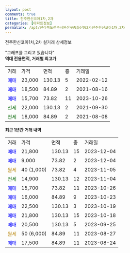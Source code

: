 ```yaml
---
layout: post
comments: true
title: 전주한신코아1차,2차
categories: [아파트정보]
permalink: /apt/전라북도전주시완산구중화산동2가전주한신코아1차,2차
---
```


전주한신코아1차,2차 실거래 상세정보

<script type="text/javascript">
  google.charts.load('current', {'packages':['line', 'corechart']});
  google.charts.setOnLoadCallback(drawChart);

  function drawChart() {
    var data = new google.visualization.DataTable();
    data.addColumn('date', '거래일');
    data.addColumn('number', "매매");
    data.addColumn('number', "전세");
    data.addColumn('number', "전매");

    data.addRows([[new Date(Date.parse("2023-12-04")), 21800, null, null], [new Date(Date.parse("2023-12-04")), 9000, null, null], [new Date(Date.parse("2023-11-05")), null, null, null], [new Date(Date.parse("2023-11-04")), null, 14900, null], [new Date(Date.parse("2023-10-26")), 15700, null, null], [new Date(Date.parse("2023-10-23")), 16000, null, null], [new Date(Date.parse("2023-10-19")), 22500, null, null], [new Date(Date.parse("2023-10-18")), 21800, null, null], [new Date(Date.parse("2023-09-25")), 20500, null, null], [new Date(Date.parse("2023-08-27")), null, null, null], [new Date(Date.parse("2023-08-24")), 17500, null, null]]);

    var options = {
      hAxis: {
        format: 'yyyy/MM/dd'
      },    
      lineWidth: 0,
      pointsVisible: true,    
      title: '최근 1년간 유형별 실거래가 분포',
      legend: { position: 'bottom' }
    };

    var formatter = new google.visualization.NumberFormat({pattern:'###,###'} );
    formatter.format(data, 1);
    formatter.format(data, 2);
    
    setTimeout(function() {
        var chart = new google.visualization.LineChart(document.getElementById('columnchart_material'));
        chart.draw(data, (options));
        document.getElementById('loading').style.display = 'none';
    }, 200);
  }
</script>


<div id="loading" style="z-index:20; display: block; margin-left: 0px">"그래프를 그리고 있습니다"</div>
<div id="columnchart_material" style="width: 95%; margin-left: 0px; display: block"></div>
<!-- contents start -->
<b>역대 전용면적, 거래별 최고가</b>
<table class="sortable">
    <tr>
      <td>거래</td>
      <td>가격</td>
      <td>면적</td>
      <td>층</td>
      <td>거래일</td>
    </tr>
        <tr>
          <td><a style="color: blue">매매</a></td>
          <td>23,000</td>
          <td>130.13</td>
          <td>5</td>
          <td>2022-02-12</td>
        </tr>            <tr>
          <td><a style="color: blue">매매</a></td>
          <td>18,500</td>
          <td>84.89</td>
          <td>2</td>
          <td>2021-08-16</td>
        </tr>            <tr>
          <td><a style="color: blue">매매</a></td>
          <td>15,700</td>
          <td>73.82</td>
          <td>11</td>
          <td>2023-10-26</td>
        </tr>        
        <tr>
              <td><a style="color: darkgreen">전세</a></td>
              <td>22,000</td>
              <td>130.13</td>
              <td>2</td>
              <td>2021-09-30</td>
            </tr>            <tr>
              <td><a style="color: darkgreen">전세</a></td>
              <td>18,000</td>
              <td>84.89</td>
              <td>2</td>
              <td>2021-08-08</td>
            </tr>        
    
</table>

<b>최근 1년간 거래 내역</b>

<table class="sortable">
    <tr>
      <td>거래</td>
      <td>가격</td>
      <td>면적</td>
      <td>층</td>
      <td>거래일</td>
    </tr>
    <tr>
      <td><a style="color: blue">매매</a></td>
      <td>21,800</td>
      <td>130.13</td>
      <td>15</td>
      <td>2023-12-04</td>
    </tr>          <tr>
      <td><a style="color: blue">매매</a></td>
      <td>9,000</td>
      <td>73.82</td>
      <td>2</td>
      <td>2023-12-04</td>
    </tr>          <tr>
      <td><a style="color: darkgoldenrod">월세</a></td>
      <td>40 (1,000)</td>
      <td>73.82</td>
      <td>4</td>
      <td>2023-11-05</td>
    </tr>          <tr>
      <td><a style="color: darkgreen">전세</a></td>
      <td>14,900</td>
      <td>130.13</td>
      <td>12</td>
      <td>2023-11-04</td>
    </tr>          <tr>
      <td><a style="color: blue">매매</a></td>
      <td>15,700</td>
      <td>73.82</td>
      <td>11</td>
      <td>2023-10-26</td>
    </tr>          <tr>
      <td><a style="color: blue">매매</a></td>
      <td>16,000</td>
      <td>84.89</td>
      <td>9</td>
      <td>2023-10-23</td>
    </tr>          <tr>
      <td><a style="color: blue">매매</a></td>
      <td>22,500</td>
      <td>130.13</td>
      <td>3</td>
      <td>2023-10-19</td>
    </tr>          <tr>
      <td><a style="color: blue">매매</a></td>
      <td>21,800</td>
      <td>130.13</td>
      <td>15</td>
      <td>2023-10-18</td>
    </tr>          <tr>
      <td><a style="color: blue">매매</a></td>
      <td>20,500</td>
      <td>130.13</td>
      <td>5</td>
      <td>2023-09-25</td>
    </tr>          <tr>
      <td><a style="color: darkgoldenrod">월세</a></td>
      <td>50 (6,000)</td>
      <td>84.89</td>
      <td>11</td>
      <td>2023-08-27</td>
    </tr>          <tr>
      <td><a style="color: blue">매매</a></td>
      <td>17,500</td>
      <td>84.89</td>
      <td>11</td>
      <td>2023-08-24</td>
    </tr>      </table>
<!-- contents end -->    

